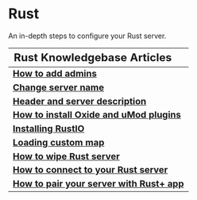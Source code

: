 <style>
.md-typeset h1{
    font-weight: bold;
    color: white;
}
.md-typeset blockquote {
	border-left: 0.2rem solid hsl(22deg 100% 50%);
}
.md-typeset blockquote p strong em{
    color: #FF5F00;
}
thead {
    font-size:  22px;
    text-align: left;
}

tr {
	text-align: left;
}

td {
    text-align: left;
    font-size: 18px

}
</style>

# Rust

An in-depth steps to configure your Rust server.

| **Rust Knowledgebase Articles**                                                                                               |
|-------------------------------------------------------------------------------------------------------------------------------|
| **[How to add admins](adding-admins.md)**                                                                                     |
| **[Change server name](change-server-name.md)**                                                                               |
| **[Header and server description](header-and-server-description.md)**                                                         |
| **[How to install Oxide and uMod plugins](How_to_install_oxide_and_umod_plugins.md)**                                                                                  |
| **[Installing RustIO](Installing-rustio.md)**                                                                                 |
| **[Loading custom map](load-custom-map.md)**                                                                                  |
| **[How to wipe Rust server](rust-wipe.md)**                                                                                   |
| **[How to connect to your Rust server](How_to_connect_to_your_server.md)**                                                                                   |
| **[How to pair your server with Rust+ app](How_to_pair_your_server_with_Rust+_app.md)**                                                                                   |